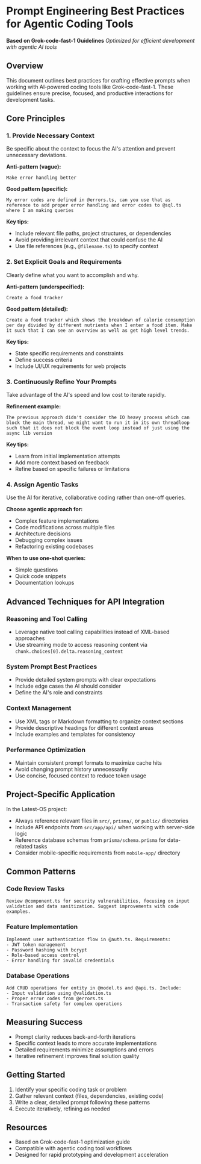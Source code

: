 # Prompt Engineering Best Practices for Agentic Coding Tools

**Based on Grok-code-fast-1 Guidelines**
*Optimized for efficient development with agentic AI tools*

## Overview

This document outlines best practices for crafting effective prompts when working with AI-powered coding tools like Grok-code-fast-1. These guidelines ensure precise, focused, and productive interactions for development tasks.

## Core Principles

### 1. Provide Necessary Context
Be specific about the context to focus the AI's attention and prevent unnecessary deviations.

**Anti-pattern (vague):**
```
Make error handling better
```

**Good pattern (specific):**
```
My error codes are defined in @errors.ts, can you use that as reference to add proper error handling and error codes to @sql.ts where I am making queries
```

**Key tips:**
- Include relevant file paths, project structures, or dependencies
- Avoid providing irrelevant context that could confuse the AI
- Use file references (e.g., `@filename.ts`) to specify context

### 2. Set Explicit Goals and Requirements
Clearly define what you want to accomplish and why.

**Anti-pattern (underspecified):**
```
Create a food tracker
```

**Good pattern (detailed):**
```
Create a food tracker which shows the breakdown of calorie consumption per day divided by different nutrients when I enter a food item. Make it such that I can see an overview as well as get high level trends.
```

**Key tips:**
- State specific requirements and constraints
- Define success criteria
- Include UI/UX requirements for web projects

### 3. Continuously Refine Your Prompts
Take advantage of the AI's speed and low cost to iterate rapidly.

**Refinement example:**
```
The previous approach didn't consider the IO heavy process which can block the main thread, we might want to run it in its own threadloop such that it does not block the event loop instead of just using the async lib version
```

**Key tips:**
- Learn from initial implementation attempts
- Add more context based on feedback
- Refine based on specific failures or limitations

### 4. Assign Agentic Tasks
Use the AI for iterative, collaborative coding rather than one-off queries.

**Choose agentic approach for:**
- Complex feature implementations
- Code modifications across multiple files
- Architecture decisions
- Debugging complex issues
- Refactoring existing codebases

**When to use one-shot queries:**
- Simple questions
- Quick code snippets
- Documentation lookups

## Advanced Techniques for API Integration

### Reasoning and Tool Calling
- Leverage native tool calling capabilities instead of XML-based approaches
- Use streaming mode to access reasoning content via `chunk.choices[0].delta.reasoning_content`

### System Prompt Best Practices
- Provide detailed system prompts with clear expectations
- Include edge cases the AI should consider
- Define the AI's role and constraints

### Context Management
- Use XML tags or Markdown formatting to organize context sections
- Provide descriptive headings for different context areas
- Include examples and templates for consistency

### Performance Optimization
- Maintain consistent prompt formats to maximize cache hits
- Avoid changing prompt history unnecessarily
- Use concise, focused context to reduce token usage

## Project-Specific Application

In the Latest-OS project:
- Always reference relevant files in `src/`, `prisma/`, or `public/` directories
- Include API endpoints from `src/app/api/` when working with server-side logic
- Reference database schemas from `prisma/schema.prisma` for data-related tasks
- Consider mobile-specific requirements from `mobile-app/` directory

## Common Patterns

### Code Review Tasks
```
Review @component.ts for security vulnerabilities, focusing on input validation and data sanitization. Suggest improvements with code examples.
```

### Feature Implementation
```
Implement user authentication flow in @auth.ts. Requirements:
- JWT token management
- Password hashing with bcrypt
- Role-based access control
- Error handling for invalid credentials
```

### Database Operations
```
Add CRUD operations for entity in @model.ts and @api.ts. Include:
- Input validation using @validation.ts
- Proper error codes from @errors.ts
- Transaction safety for complex operations
```

## Measuring Success

- Prompt clarity reduces back-and-forth iterations
- Specific context leads to more accurate implementations
- Detailed requirements minimize assumptions and errors
- Iterative refinement improves final solution quality

## Getting Started

1. Identify your specific coding task or problem
2. Gather relevant context (files, dependencies, existing code)
3. Write a clear, detailed prompt following these patterns
4. Execute iteratively, refining as needed

## Resources

- Based on Grok-code-fast-1 optimization guide
- Compatible with agentic coding tool workflows
- Designed for rapid prototyping and development acceleration
